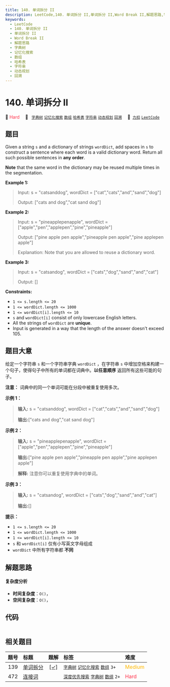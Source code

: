 ```yaml
---
title: 140. 单词拆分 II
description: LeetCode,140. 单词拆分 II,单词拆分 II,Word Break II,解题思路,字典树,记忆化搜索,数组,哈希表,字符串,动态规划,回溯
keywords:
  - LeetCode
  - 140. 单词拆分 II
  - 单词拆分 II
  - Word Break II
  - 解题思路
  - 字典树
  - 记忆化搜索
  - 数组
  - 哈希表
  - 字符串
  - 动态规划
  - 回溯
---
```


# 140. 单词拆分 II

🔴 <font color=#ff334b>Hard</font>&emsp; 🔖&ensp; [`字典树`](/tag/trie.md) [`记忆化搜索`](/tag/memoization.md) [`数组`](/tag/array.md) [`哈希表`](/tag/hash-table.md) [`字符串`](/tag/string.md) [`动态规划`](/tag/dynamic-programming.md) [`回溯`](/tag/backtracking.md)&emsp; 🔗&ensp;[`力扣`](https://leetcode.cn/problems/word-break-ii) [`LeetCode`](https://leetcode.com/problems/word-break-ii)

## 题目

Given a string `s` and a dictionary of strings `wordDict`, add spaces in `s`
to construct a sentence where each word is a valid dictionary word. Return all
such possible sentences in **any order**.

**Note** that the same word in the dictionary may be reused multiple times in
the segmentation.



**Example 1:**

> Input: s = "catsanddog", wordDict = ["cat","cats","and","sand","dog"]
> 
> Output: ["cats and dog","cat sand dog"]

**Example 2:**

> Input: s = "pineapplepenapple", wordDict = ["apple","pen","applepen","pine","pineapple"]
> 
> Output: ["pine apple pen apple","pineapple pen apple","pine applepen apple"]
> 
> Explanation: Note that you are allowed to reuse a dictionary word.

**Example 3:**

> Input: s = "catsandog", wordDict = ["cats","dog","sand","and","cat"]
> 
> Output: []

**Constraints:**

  * `1 <= s.length <= 20`
  * `1 <= wordDict.length <= 1000`
  * `1 <= wordDict[i].length <= 10`
  * `s` and `wordDict[i]` consist of only lowercase English letters.
  * All the strings of `wordDict` are **unique**.
  * Input is generated in a way that the length of the answer doesn't exceed 105.


## 题目大意

给定一个字符串 `s` 和一个字符串字典 `wordDict` ，在字符串 `s`
中增加空格来构建一个句子，使得句子中所有的单词都在词典中。**以任意顺序** 返回所有这些可能的句子。

**注意：** 词典中的同一个单词可能在分段中被重复使用多次。



**示例 1：**

> 
> 
> 
> 
> 
> **输入:** s = "catsanddog", wordDict = ["cat","cats","and","sand","dog"]
> 
> **输出:**["cats and dog","cat sand dog"]
> 
> 

**示例 2：**

> 
> 
> 
> 
> 
> **输入:** s = "pineapplepenapple", wordDict = ["apple","pen","applepen","pine","pineapple"]
> 
> **输出:**["pine apple pen apple","pineapple pen apple","pine applepen apple"]
> 
> **解释:** 注意你可以重复使用字典中的单词。
> 
> 

**示例  3：**

> 
> 
> 
> 
> 
> **输入:** s = "catsandog", wordDict = ["cats","dog","sand","and","cat"]
> 
> **输出:**[]
> 
> 



**提示：**

  * `1 <= s.length <= 20`
  * `1 <= wordDict.length <= 1000`
  * `1 <= wordDict[i].length <= 10`
  * `s` 和 `wordDict[i]` 仅有小写英文字母组成
  * `wordDict` 中所有字符串都 **不同**


## 解题思路

#### 复杂度分析

- **时间复杂度**：`O()`，
- **空间复杂度**：`O()`，

## 代码

```javascript

```

## 相关题目

<!-- prettier-ignore -->
| 题号 | 标题 | 题解 | 标签 | 难度 |
| :------: | :------ | :------: | :------ | :------ |
| 139 | [单词拆分](https://leetcode.com/problems/word-break) | [[✓]](/problem/0139.md) |  [`字典树`](/tag/trie.md) [`记忆化搜索`](/tag/memoization.md) [`数组`](/tag/array.md) `3+` | <font color=#ffb800>Medium</font> |
| 472 | [连接词](https://leetcode.com/problems/concatenated-words) |  |  [`深度优先搜索`](/tag/depth-first-search.md) [`字典树`](/tag/trie.md) [`数组`](/tag/array.md) `2+` | <font color=#ff334b>Hard</font> |